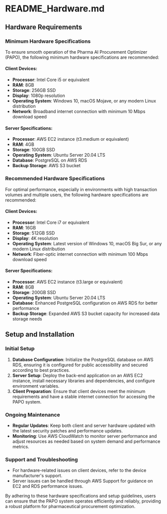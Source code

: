 
# README_Hardware.md

## Hardware Requirements

### Minimum Hardware Specifications
To ensure smooth operation of the Pharma AI Procurement Optimizer (PAPO), the following minimum hardware specifications are recommended:

#### Client Devices:
- **Processor**: Intel Core i5 or equivalent
- **RAM**: 8GB
- **Storage**: 256GB SSD
- **Display**: 1080p resolution
- **Operating System**: Windows 10, macOS Mojave, or any modern Linux distribution
- **Network**: Broadband internet connection with minimum 10 Mbps download speed

#### Server Specifications:
- **Processor**: AWS EC2 instance (t3.medium or equivalent)
- **RAM**: 4GB
- **Storage**: 100GB SSD
- **Operating System**: Ubuntu Server 20.04 LTS
- **Database**: PostgreSQL on AWS RDS
- **Backup Storage**: AWS S3 bucket

### Recommended Hardware Specifications
For optimal performance, especially in environments with high transaction volumes and multiple users, the following hardware specifications are recommended:

#### Client Devices:
- **Processor**: Intel Core i7 or equivalent
- **RAM**: 16GB
- **Storage**: 512GB SSD
- **Display**: 4K resolution
- **Operating System**: Latest version of Windows 10, macOS Big Sur, or any modern Linux distribution
- **Network**: Fiber-optic internet connection with minimum 100 Mbps download speed

#### Server Specifications:
- **Processor**: AWS EC2 instance (t3.large or equivalent)
- **RAM**: 8GB
- **Storage**: 200GB SSD
- **Operating System**: Ubuntu Server 20.04 LTS
- **Database**: Enhanced PostgreSQL configuration on AWS RDS for better performance
- **Backup Storage**: Expanded AWS S3 bucket capacity for increased data storage needs

## Setup and Installation

### Initial Setup
1. **Database Configuration**: Initialize the PostgreSQL database on AWS RDS, ensuring it is configured for public accessibility and secured according to best practices.
2. **Server Setup**: Deploy the back-end application on an AWS EC2 instance, install necessary libraries and dependencies, and configure environment variables.
3. **Client Preparation**: Ensure that client devices meet the minimum requirements and have a stable internet connection for accessing the PAPO system.

### Ongoing Maintenance
- **Regular Updates**: Keep both client and server hardware updated with the latest security patches and performance updates.
- **Monitoring**: Use AWS CloudWatch to monitor server performance and adjust resources as needed based on system demand and performance metrics.

### Support and Troubleshooting
- For hardware-related issues on client devices, refer to the device manufacturer's support.
- Server issues can be handled through AWS Support for guidance on EC2 and RDS performance issues.

By adhering to these hardware specifications and setup guidelines, users can ensure that the PAPO system operates efficiently and reliably, providing a robust platform for pharmaceutical procurement optimization.
